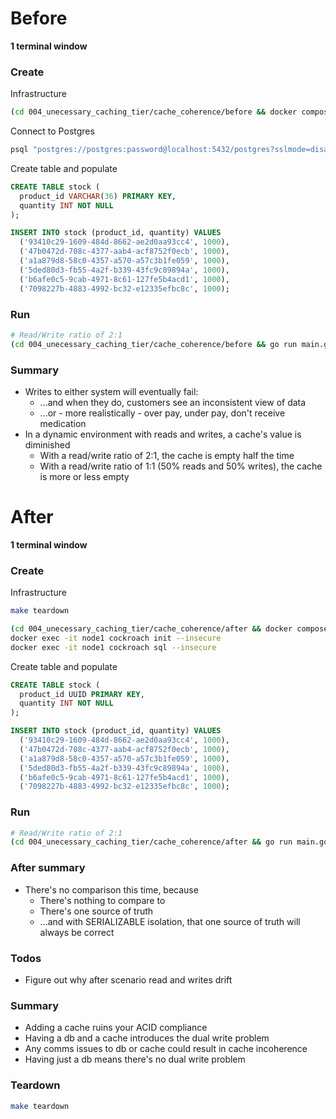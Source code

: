 # Before

**1 terminal window**

### Create

Infrastructure

``` sh
(cd 004_unecessary_caching_tier/cache_coherence/before && docker compose up -d)
```

Connect to Postgres

``` sh
psql "postgres://postgres:password@localhost:5432/postgres?sslmode=disable"
```

Create table and populate

``` sql
CREATE TABLE stock (
  product_id VARCHAR(36) PRIMARY KEY,
  quantity INT NOT NULL
);

INSERT INTO stock (product_id, quantity) VALUES
  ('93410c29-1609-484d-8662-ae2d0aa93cc4', 1000),
  ('47b0472d-708c-4377-aab4-acf8752f0ecb', 1000),
  ('a1a879d8-58c0-4357-a570-a57c3b1fe059', 1000),
  ('5ded80d3-fb55-4a2f-b339-43fc9c89894a', 1000),
  ('b6afe0c5-9cab-4971-8c61-127fe5b4acd1', 1000),
  ('7098227b-4883-4992-bc32-e12335efbc8c', 1000);
```

### Run

``` sh
# Read/Write ratio of 2:1
(cd 004_unecessary_caching_tier/cache_coherence/before && go run main.go -r 10ms -w 20ms)
```

### Summary

* Writes to either system will eventually fail:
  * ...and when they do, customers see an inconsistent view of data
  * ...or - more realistically - over pay, under pay, don't receive medication
* In a dynamic environment with reads and writes, a cache's value is diminished
  * With a read/write ratio of 2:1, the cache is empty half the time
  * With a read/write ratio of 1:1 (50% reads and 50% writes), the cache is more or less empty

# After

**1 terminal window**

### Create

Infrastructure

``` sh
make teardown

(cd 004_unecessary_caching_tier/cache_coherence/after && docker compose -f compose.yaml up -d)
docker exec -it node1 cockroach init --insecure
docker exec -it node1 cockroach sql --insecure
```

Create table and populate

``` sql
CREATE TABLE stock (
  product_id UUID PRIMARY KEY,
  quantity INT NOT NULL
);

INSERT INTO stock (product_id, quantity) VALUES
  ('93410c29-1609-484d-8662-ae2d0aa93cc4', 1000),
  ('47b0472d-708c-4377-aab4-acf8752f0ecb', 1000),
  ('a1a879d8-58c0-4357-a570-a57c3b1fe059', 1000),
  ('5ded80d3-fb55-4a2f-b339-43fc9c89894a', 1000),
  ('b6afe0c5-9cab-4971-8c61-127fe5b4acd1', 1000),
  ('7098227b-4883-4992-bc32-e12335efbc8c', 1000);
```

### Run

``` sh
# Read/Write ratio of 2:1
(cd 004_unecessary_caching_tier/cache_coherence/after && go run main.go -r 10ms -w 20ms)
```

### After summary

* There's no comparison this time, because
  * There's nothing to compare to
  * There's one source of truth
  * ...and with SERIALIZABLE isolation, that one source of truth will always be correct

### Todos

* Figure out why after scenario read and writes drift

### Summary

* Adding a cache ruins your ACID compliance
* Having a db and a cache introduces the dual write problem
* Any comms issues to db or cache could result in cache incoherence
* Having just a db means there's no dual write problem

### Teardown

``` sh
make teardown
```